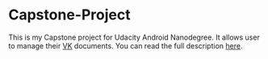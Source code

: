 # Capstone-Project

This is my Capstone project for Udacity Android Nanodegree. It allows user to manage their [VK](http://vk.com) documents. You can read the full description [here](Capstone_Stage1.pdf).
